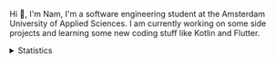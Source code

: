 Hi 👋, I'm Nam, I'm a software engineering student at the Amsterdam University of Applied Sciences. I am currently working on some side projects and learning some new coding stuff like Kotlin and Flutter. 

<details>
<summary>Statistics</summary>
<!-- Most used languages stats -->
<!-- [![Top Langs](https://github-readme-stats.vercel.app/api/top-langs/?username=namtphan&layout=compact)](https://github.com/namtphan2/github-readme-stats) -->
  
<!--START_SECTION:waka-->
**I'm a Night 🦉** 

```text
🌞 Morning    41 commits     █░░░░░░░░░░░░░░░░░░░░░░░░   6.37% 
🌆 Daytime    186 commits    ███████░░░░░░░░░░░░░░░░░░   28.88% 
🌃 Evening    248 commits    █████████░░░░░░░░░░░░░░░░   38.51% 
🌙 Night      169 commits    ██████░░░░░░░░░░░░░░░░░░░   26.24%

```
📅 **I'm Most Productive on Tuesday** 

```text
Monday       69 commits     ██░░░░░░░░░░░░░░░░░░░░░░░   10.71% 
Tuesday      112 commits    ████░░░░░░░░░░░░░░░░░░░░░   17.39% 
Wednesday    81 commits     ███░░░░░░░░░░░░░░░░░░░░░░   12.58% 
Thursday     98 commits     ███░░░░░░░░░░░░░░░░░░░░░░   15.22% 
Friday       99 commits     ███░░░░░░░░░░░░░░░░░░░░░░   15.37% 
Saturday     91 commits     ███░░░░░░░░░░░░░░░░░░░░░░   14.13% 
Sunday       94 commits     ███░░░░░░░░░░░░░░░░░░░░░░   14.6%

```


📊 **This Week I Spent My Time On** 

```text
⌚︎ Time Zone: Europe/Amsterdam

🔥 Editors: 
VS Code                  3 hrs 51 mins       ██████████████░░░░░░░░░░░   57.5% 
IntelliJ                 2 hrs 51 mins       ██████████░░░░░░░░░░░░░░░   42.5%

💻 Operating System: 
Mac                      6 hrs 42 mins       █████████████████████████   100.0%

```


<!--END_SECTION:waka-->
</details>

